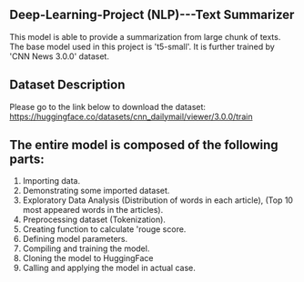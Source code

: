 ## Deep-Learning-Project (NLP)---Text Summarizer

This model is able to provide a summarization from large chunk of texts. The base model used in this project is 't5-small'. It is further trained by 'CNN News 3.0.0' dataset.

## Dataset Description
Please go to the link below to download the dataset:
https://huggingface.co/datasets/cnn_dailymail/viewer/3.0.0/train

## The entire model is composed of the following parts:

1. Importing data.
2. Demonstrating some imported dataset.
3. Exploratory Data Analysis (Distribution of words in each article), (Top 10 most appeared words in the articles).
4. Preprocessing dataset (Tokenization).
5. Creating function to calculate 'rouge score.
6. Defining model parameters.
7. Compiling and training the model.
8. Cloning the model to HuggingFace 
9. Calling and applying the model in actual case.
